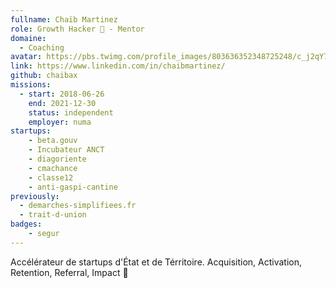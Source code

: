 ```yaml
---
fullname: Chaïb Martinez
role: Growth Hacker 🚀 - Mentor
domaine:
  - Coaching
avatar: https://pbs.twimg.com/profile_images/803636352348725248/c_j2qY7f_400x400.jpg
link: https://www.linkedin.com/in/chaibmartinez/
github: chaibax
missions:
  - start: 2018-06-26
    end: 2021-12-30
    status: independent
    employer: numa
startups:
    - beta.gouv
    - Incubateur ANCT
    - diagoriente
    - cmachance
    - classe12
    - anti-gaspi-cantine
previously:
  - demarches-simplifiees.fr
  - trait-d-union
badges:
    - segur
---
```


Accélérateur de startups d'État et de Térritoire. Acquisition, Activation, Retention, Referral, Impact 👊
